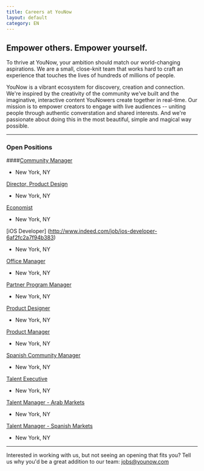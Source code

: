 ```yaml
---
title: Careers at YouNow
layout: default
category: EN
---
```

## Empower others. Empower yourself.

To thrive at YouNow, your ambition should match our world-changing aspirations. We are a small, close-knit team that works hard to craft an experience that touches the lives of hundreds of millions of people.

YouNow is a vibrant ecosystem for discovery, creation and connection. We're inspired by the creativity of the community we've built and the imaginative, interactive content YouNowers create together in real-time. Our mission is to empower creators to engage with live audiences -- uniting people through authentic converstation and shared interests. And we're passionate about doing this in the most beautiful, simple and magical way possible.

---

### Open Positions
<div id="jobsColumns" note="do not edit this line">
<div id="column1" note="do not edit this line">

####[Community Manager](http://www.indeed.com/job/community-manager-ec423aa225d31f93)
- New York, NY

[Director, Product Design](http://www.indeed.com/job/director-product-design-7d1284466b02a612)
- New York, NY

[Economist](http://www.indeed.com/job/economist-cff6159426a74d82)
- New York, NY

[iOS Developer] (http://www.indeed.com/job/ios-developer-6af2fc2a7f94b383)
- New York, NY

[Office Manager](http://www.indeed.com/job/office-manager-7bad5cd53afbc1ed)
- New York, NY

[Partner Program Manager](http://www.indeed.com/job/partner-program-manager-9dca7a0aa2cc087e)
- New York, NY

</div note="do not edit this line">
<div id="column2" note="do not edit this line">

[Product Designer](http://www.indeed.com/job/product-designer-32cc54da1dfb228a)
- New York, NY

[Product Manager](http://www.indeed.com/job/product-manager-4869b6bc4fb4de47)
- New York, NY

[Spanish Community Manager](http://www.indeed.com/job/spanish-community-manager-232226af95da87ec)
- New York, NY

[Talent Executive](http://www.indeed.com/job/talent-executive-1557ed08943a837e)
- New York, NY

[Talent Manager - Arab Markets](http://www.indeed.com/job/talent-manager-arab-markets-46af7f95d65d25dc)
- New York, NY

[Talent Manager - Spanish Markets](http://www.indeed.com/job/talent-manager-spanish-markets-1df170ee252ef477)
- New York, NY

</div note="do not edit this line">
</div note="do not edit this line">
    
---

Interested in working with us, but not seeing an opening that fits you? Tell us why you'd be a great addition to our team: [jobs@younow.com](jobs@younow.com)
